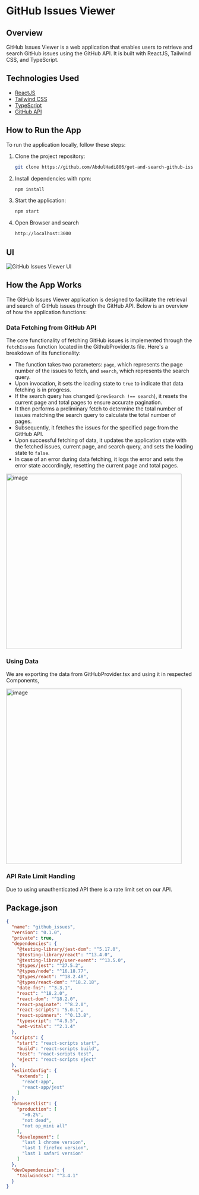 # GitHub Issues Viewer

## Overview
GitHub Issues Viewer is a web application that enables users to retrieve and search GitHub issues using the GitHub API. It is built with ReactJS, Tailwind CSS, and TypeScript.

## Technologies Used
- [ReactJS](https://reactjs.org/)
- [Tailwind CSS](https://tailwindcss.com/)
- [TypeScript](https://www.typescriptlang.org/)
- [GitHub API](https://api.github.com)

## How to Run the App
To run the application locally, follow these steps:

1. Clone the project repository:
    ```bash
    git clone https://github.com/AbdulHadi806/get-and-search-github-issues-using-github-api.git
    ```

2. Install dependencies with npm:
    ```bash
    npm install
    ```

3. Start the application:
    ```bash
    npm start
    ```
4. Open Browser and search 
    ```bash
    http://localhost:3000
    ```
    
## UI
![GitHub Issues Viewer UI](https://github.com/AbdulHadi806/get-and-search-github-issues-using-github-api/assets/113926529/2e867888-ea44-405e-a3ae-f02877e3b713)

## How the App Works

The GitHub Issues Viewer application is designed to facilitate the retrieval and search of GitHub issues through the GitHub API. Below is an overview of how the application functions:

### Data Fetching from GitHub API

The core functionality of fetching GitHub issues is implemented through the `fetchIssues` function located in the GithubProvider.ts file. Here's a breakdown of its functionality:

- The function takes two parameters: `page`, which represents the page number of the issues to fetch, and `search`, which represents the search query.
- Upon invocation, it sets the loading state to `true` to indicate that data fetching is in progress.
- If the search query has changed (`prevSearch !== search`), it resets the current page and total pages to ensure accurate pagination.
- It then performs a preliminary fetch to determine the total number of issues matching the search query to calculate the total number of pages.
- Subsequently, it fetches the issues for the specified page from the GitHub API.
- Upon successful fetching of data, it updates the application state with the fetched issues, current page, and search query, and sets the loading state to `false`.
- In case of an error during data fetching, it logs the error and sets the error state accordingly, resetting the current page and total pages.

<img width="472" alt="image" src="https://github.com/AbdulHadi806/Get-and-Search-Github-Issues-Using-Github-API/assets/113926529/426261ea-7a71-4028-a922-c1e8314bbfbe">

### Using Data
We are exporting the data from GitHubProvider.tsx and using it in respected Components,

<img width="472" alt="image" src="https://github.com/AbdulHadi806/Get-and-Search-Github-Issues-Using-Github-API/assets/113926529/9667f80d-2a17-4e72-a9d1-b89e73ecc556">

### API Rate Limit Handling
Due to using unauthenticated API there is a rate limit set on our API.

## Package.json
```json
{
  "name": "github_issues",
  "version": "0.1.0",
  "private": true,
  "dependencies": {
    "@testing-library/jest-dom": "^5.17.0",
    "@testing-library/react": "^13.4.0",
    "@testing-library/user-event": "^13.5.0",
    "@types/jest": "^27.5.2",
    "@types/node": "^16.18.77",
    "@types/react": "^18.2.48",
    "@types/react-dom": "^18.2.18",
    "date-fns": "^3.3.1",
    "react": "^18.2.0",
    "react-dom": "^18.2.0",
    "react-paginate": "^8.2.0",
    "react-scripts": "5.0.1",
    "react-spinners": "^0.13.8",
    "typescript": "^4.9.5",
    "web-vitals": "^2.1.4"
  },
  "scripts": {
    "start": "react-scripts start",
    "build": "react-scripts build",
    "test": "react-scripts test",
    "eject": "react-scripts eject"
  },
  "eslintConfig": {
    "extends": [
      "react-app",
      "react-app/jest"
    ]
  },
  "browserslist": {
    "production": [
      ">0.2%",
      "not dead",
      "not op_mini all"
    ],
    "development": [
      "last 1 chrome version",
      "last 1 firefox version",
      "last 1 safari version"
    ]
  },
  "devDependencies": {
    "tailwindcss": "^3.4.1"
  }
}
